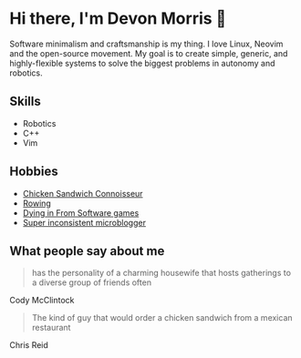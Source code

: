 # Hi there, I'm Devon Morris 👋
Software minimalism and craftsmanship is my thing. I love Linux, Neovim and the open-source movement. My goal is to create simple, generic, and highly-flexible systems to solve the biggest problems in autonomy and robotics.

## Skills
* Robotics
* C++
* Vim

## Hobbies
* [Chicken Sandwich Connoisseur](https://github.com/DevonMorris/chicken_sando)
* [Rowing](https://log.concept2.com/profile/1546802)
* [Dying in From Software games](https://www.youtube.com/watch?v=ltxMZgAyIBA)
* [Super inconsistent microblogger](https://devonmorris.dev/34bf05e7.html)

## What people say about me

> has the personality of a charming housewife that hosts gatherings to a diverse group of friends often

Cody McClintock

> The kind of guy that would order a chicken sandwich from a mexican restaurant

Chris Reid
